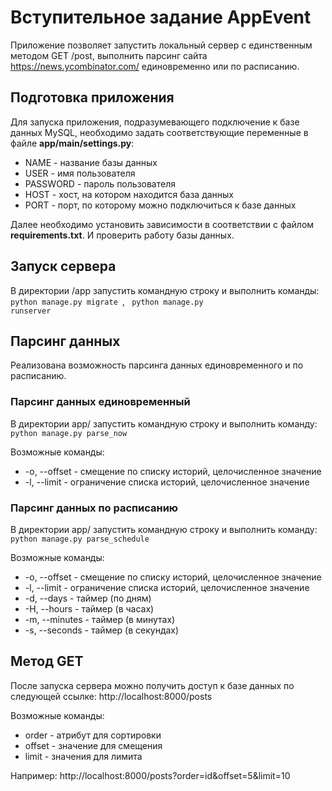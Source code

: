 # Вступительное задание AppEvent
Приложение позволяет запустить локальный сервер с единственным методом GET /post,
выполнить парсинг сайта https://news.ycombinator.com/ единовременно или
по расписанию.


## Подготовка приложения
Для запуска приложения, подразумевающего подключение к базе данных MySQL,
необходимо задать соответствующие переменные в файле __app/main/settings.py__:
* NAME - название базы данных
* USER - имя пользователя
* PASSWORD - пароль пользователя
* HOST - хост, на котором находится база данных
* PORT - порт, по которому можно подключиться к базе данных

Далее необходимо установить зависимости в соответствии с файлом __requirements.txt__.
И проверить работу базы данных.


## Запуск сервера
В директории /app запустить командную строку и выполнить команды:
<code> python manage.py migrate </code>,
<code> python manage.py runserver </code>


## Парсинг данных
Реализована возможность парсинга данных единовременного и по расписанию.

### Парсинг данных единовременный
В директории app/ запустить командную строку и выполнить команду:
<code> python manage.py parse_now </code>

Возможные команды:
* -o, --offset - смещение по списку историй, целочисленное значение
* -l, --limit - ограничение списка историй, целочисленное значение

### Парсинг данных по расписанию
В директории app/ запустить командную строку и выполнить команду:
<code> python manage.py parse_schedule </code>

Возможные команды:
* -o, --offset - смещение по списку историй, целочисленное значение
* -l, --limit - ограничение списка историй, целочисленное значение
* -d, --days - таймер (по дням)
* -H, --hours - таймер (в часах)
* -m, --minutes - таймер (в минутах)
* -s, --seconds - таймер (в секундах)


## Метод GET
После запуска сервера можно получить доступ к базе данных по следующей ссылке:
http://localhost:8000/posts

Возможные команды:
* order - атрибут для сортировки
* offset - значение для смещения
* limit - значения для лимита

Например: http://localhost:8000/posts?order=id&offset=5&limit=10

